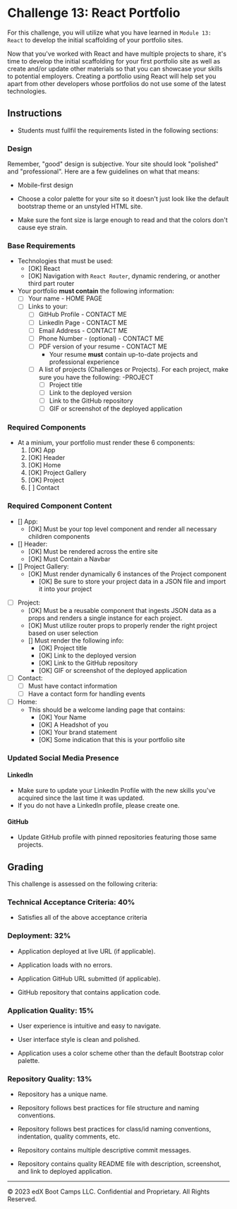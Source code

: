 # Challenge 13: React Portfolio

For this challenge, you will utilize what you have learned in `Module 13: React` to develop the initial scaffolding of your portfolio sites.

Now that you've worked with React and have multiple projects to share, it's time to develop the initial scaffolding for your first portfolio site as well as create and/or update other materials so that you can showcase your skills to potential employers. Creating a portfolio using React will help set you apart from other developers whose portfolios do not use some of the latest technologies.

## Instructions

* Students must fullfil the requirements listed in the following sections:

### Design

Remember, "good" design is subjective. Your site should look "polished" and "professional". Here are a few guidelines on what that means:

* Mobile-first design

* Choose a color palette for your site so it doesn't just look like
the default bootstrap theme or an unstyled HTML site.

* Make sure the font size is large enough to read and that the colors don't cause eye strain.

### Base Requirements

* Technologies that must be used:
  * [OK] React
  * [OK] Navigation with `React Router`, dynamic rendering, or another third part router
* Your portfolio **must contain** the following information:
  * [ ] Your name - HOME PAGE
  * [ ] Links to your:
    * [ ] GitHub Profile - CONTACT ME
    * [ ] LinkedIn Page - CONTACT ME
    * [ ] Email Address - CONTACT ME
    * [ ] Phone Number - (optional) - CONTACT ME
    * [ ] PDF version of your resume - CONTACT ME
      * Your resume **must** contain up-to-date projects and professional experience
    * [ ] A list of projects (Challenges or Projects). For each project, make sure you have the following: -PROJECT
      * [ ] Project title
      * [ ] Link to the deployed version
      * [ ] Link to the GitHub repository
      * [ ] GIF or screenshot of the deployed application

### Required Components

* At a minium, your portfolio must render these 6 components:
  1. [OK] App
  2. [OK] Header
  4. [OK] Home
  5. [OK] Project Gallery
  6. [OK] Project
  7. [ ] Contact

### Required Component Content
* [] App:
  * [OK] Must be your top level component and render all necessary children components
* [] Header:
   * [OK] Must be rendered across the entire site
   * [OK] Must Contain a Navbar
* [] Project Gallery:
  * [OK] Must render dynamically 6 instances of the Project component
    * [OK] Be sure to store your project data in a JSON file and import it into your project
* [ ] Project:
   * [OK] Must be a reusable component that ingests JSON data as a props and renders a single instance for each project.
   * [OK] Must utilize router props to properly render the right project based on user selection
   * [] Must render the following info:
     * [OK] Project title
     * [OK] Link to the deployed version
     * [OK] Link to the GitHub repository
     * [OK] GIF or screenshot of the deployed application
* [ ] Contact:
  * [ ] Must have contact information
  * [ ] Have a contact form for handling events
* [ ] Home:
  * This should be a welcome landing page that contains:
     * [OK] Your Name
     * [OK] A Headshot of you
     * [OK] Your brand statement
     * [OK] Some indication that this is your portfolio site

### Updated Social Media Presence
#### LinkedIn

* Make sure to update your LinkedIn Profile with the new skills you've acquired since the last time it was updated.
* If you do not have a LinkedIn profile, please create one.
#### GitHub

* Update GitHub profile with pinned repositories featuring those same projects.

## Grading

This challenge is assessed on the following criteria: 

### Technical Acceptance Criteria: 40%

* Satisfies all of the above acceptance criteria 

### Deployment: 32%

* Application deployed at live URL (if applicable).

* Application loads with no errors.

* Application GitHub URL submitted (if applicable).

* GitHub repository that contains application code.

### Application Quality: 15%

* User experience is intuitive and easy to navigate.

* User interface style is clean and polished.

* Application uses a color scheme other than the default Bootstrap color palette.

### Repository Quality: 13%

* Repository has a unique name.

* Repository follows best practices for file structure and naming conventions.

* Repository follows best practices for class/id naming conventions, indentation, quality comments, etc.

* Repository contains multiple descriptive commit messages.

* Repository contains quality README file with description, screenshot, and link to deployed application.
---
© 2023 edX Boot Camps LLC. Confidential and Proprietary. All Rights Reserved.
